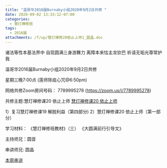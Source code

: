 ```yaml
---
title: "温哥华2016届Burnaby小组2020年9月2日共修 "
date: 2020-09-02 13:33:12-07:00
categories:
  - 慧灯禅修班
tags:
  - 2016届
attachments: /f/up/慧灯禅修20依止上师1_圆晶.doc
---
```

诸法等性本基法界中 自现圆满三身游舞力 离障本来怙主龙钦巴 祈请无垢光尊常护我

温哥华2016届Burnaby小组2020年9月2日共修 

星期三晚7:00点 (莲师除疫心咒@6:50pm)

网络共修Zoom房间号码： 7789995278 (<https://zoom.us/j/7789995278>)

共修主题:慧灯禅修课20 依止上师
[慧灯禅修课20 依止上师](https://www.youtube.com/watch?v=oDOCBvUIzoI) 

1）复习慧灯禅修课19 解脱利益（第四部分)
2）慧灯禅修课20 依止上师（第一部分）


学习材料：
《慧灯禅修班教材》（三）
《大圆满前行引导文》



主持师兄：圆音

串讲师兄: 圆晶

[本周串讲](http://huidengchanxiu.net/hdv/f/up/慧灯禅修20依止上师1_圆晶.doc)